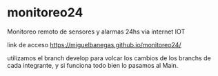 # monitoreo24

Monitoreo remoto de sensores y alarmas 24hs via internet IOT

link de acceso https://miguelbanegas.github.io/monitoreo24/

utilizamos el branch develop para volcar los cambios de los branchs de cada integrante, y si funciona todo bien lo pasamos al Main.
